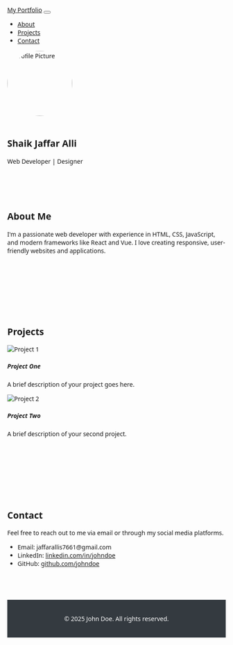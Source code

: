 <!DOCTYPE html>
<html lang="en">
<head>
  <meta charset="UTF-8" />
  <meta name="viewport" content="width=device-width, initial-scale=1.0"/>
  <title>Portfolio Profile</title>
  <!-- Bootstrap CSS -->
  <link
    href="https://cdn.jsdelivr.net/npm/bootstrap@5.3.3/dist/css/bootstrap.min.css"
    rel="stylesheet"
  />
  <style>
    body {
      font-family: 'Segoe UI', Tahoma, Geneva, Verdana, sans-serif;
    }

    .hero {
      background-color: #f8f9fa;
      padding: 60px 0;
      text-align: center;
    }

    .hero img {
      width: 150px;
      border-radius: 50%;
      margin-bottom: 20px;
    }

    .section {
      padding: 60px 0;
    }

    footer {
      background-color: #343a40;
      color: white;
      text-align: center;
      padding: 20px 0;
    }
  </style>
</head>
<body>

  <!-- Navbar -->
  <nav class="navbar navbar-expand-lg navbar-dark bg-dark">
    <div class="container">
      <a class="navbar-brand" href="#">My Portfolio</a>
      <button class="navbar-toggler" type="button" data-bs-toggle="collapse" data-bs-target="#navbarNav">
        <span class="navbar-toggler-icon"></span>
      </button>
      <div class="collapse navbar-collapse justify-content-end" id="navbarNav">
        <ul class="navbar-nav">
          <li class="nav-item"><a class="nav-link" href="#about">About</a></li>
          <li class="nav-item"><a class="nav-link" href="#projects">Projects</a></li>
          <li class="nav-item"><a class="nav-link" href="#contact">Contact</a></li>
        </ul>
      </div>
    </div>
  </nav>

  <!-- Hero/Profile -->
  <section class="hero">
    <div class="container">
      <img src="https://via.placeholder.com/150" alt="Profile Picture" />
      <h1>Shaik Jaffar Alli</h1>
      <p class="lead">Web Developer | Designer</p>
    </div>
  </section>

  <!-- About Section -->
  <section class="section" id="about">
    <div class="container">
      <h2>About Me</h2>
      <p>
        I'm a passionate web developer with experience in HTML, CSS, JavaScript, and modern frameworks like React and Vue. I love creating responsive, user-friendly websites and applications.
      </p>
    </div>
  </section>

  <!-- Projects Section -->
  <section class="section bg-light" id="projects">
    <div class="container">
      <h2>Projects</h2>
      <div class="row">
        <div class="col-md-4">
          <div class="card">
            <img src="https://via.placeholder.com/300x200" class="card-img-top" alt="Project 1">
            <div class="card-body">
              <h5 class="card-title">Project One</h5>
              <p class="card-text">A brief description of your project goes here.</p>
            </div>
          </div>
        </div>
        <div class="col-md-4">
          <div class="card">
            <img src="https://via.placeholder.com/300x200" class="card-img-top" alt="Project 2">
            <div class="card-body">
              <h5 class="card-title">Project Two</h5>
              <p class="card-text">A brief description of your second project.</p>
            </div>
          </div>
        </div>
        <!-- Add more project cards as needed -->
      </div>
    </div>
  </section>

  <!-- Contact Section -->
  <section class="section" id="contact">
    <div class="container">
      <h2>Contact</h2>
      <p>Feel free to reach out to me via email or through my social media platforms.</p>
      <ul>
        <li>Email: jaffarallis7661@gmail.com</li>
        <li>LinkedIn: <a href="https://www.linkedin.com/in/s-jaffar-alli-b6813624a?utm_source=share&utm_campaign=share_via&utm_content=profile&utm_medium=ios_app">linkedin.com/in/johndoe</a></li>
        <li>GitHub: <a href="">github.com/johndoe</a></li>
      </ul>
    </div>
  </section>

  <!-- Footer -->
  <footer>
    <div class="container">
      <p>© 2025 John Doe. All rights reserved.</p>
    </div>
  </footer>

  <!-- Bootstrap JS -->
  <script src="https://cdn.jsdelivr.net/npm/bootstrap@5.3.3/dist/js/bootstrap.bundle.min.js"></script>
</body>
</html>
